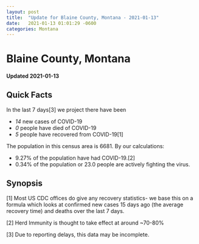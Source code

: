 ```yaml
---
layout: post
title:  "Update for Blaine County, Montana - 2021-01-13"
date:   2021-01-13 01:01:29 -0600
categories: Montana
---
```


# Blaine County, Montana
#### Updated 2021-01-13

## Quick Facts

In the last 7 days[3] we project there have been
- *14* new cases of COVID-19
- *0* people have died of COVID-19
- *5* people have recovered from COVID-19[1]

The population in this census area is 6681. By our calculations:
- 9.27% of the population have had COVID-19.[2]
- 0.34% of the population or 23.0 people are actively fighting the virus.

## Synopsis




[1] Most US CDC offices do give any recovery statistics- we base this on a formula which looks at confirmed new cases
15 days ago (the average recovery time) and deaths over the last 7 days.

[2] Herd Immunity is thought to take effect at around ~70-80%

[3] Due to reporting delays, this data may be incomplete.
 
    
